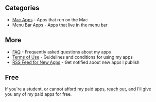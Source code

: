 ## Categories

- [Mac Apps](/apps/macos) - Apps that run on the Mac
- [Menu Bar Apps](/apps/menu-bar) - Apps that live in the menu bar

## More

- [FAQ](/apps/faq) - Frequently asked questions about my apps
- [Terms of Use](/apps/terms) - Guidelines and conditions for using my apps
- [RSS Feed for New Apps](/rss-apps.xml) - Get notified about new apps I publish

## Free

If you're a student, or cannot afford my paid apps, [reach out](mailto:hufy78@gmail.com?subject=Free%20promo%20code%20for%20%5Bapp%5D&body=Mention%20which%20paid%20apps%20you%20want), and I'll give you any of my paid apps for free.
